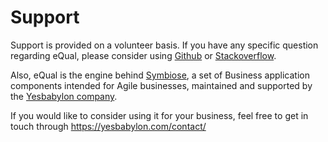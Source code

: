 # Support



Support is provided on a volunteer basis. If you have any specific question regarding eQual, please consider using [Github](https://github.com/cedricfrancoys/equal/issues) or [Stackoverflow](https://stackoverflow.com/questions/tagged/equal-framework).



Also, eQual is the engine behind [Symbiose](https://github.com/yesbabylon/symbiose), a set of Business application components intended for Agile businesses, maintained and supported by the [Yesbabylon company](https://yesbabylon.com).

If you would like to consider using it for your business, feel free to get in touch through https://yesbabylon.com/contact/

